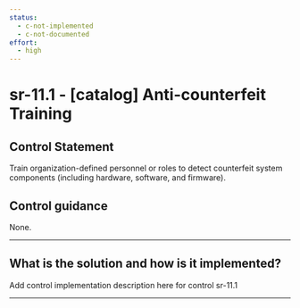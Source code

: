 ```yaml
---
status:
  - c-not-implemented
  - c-not-documented
effort:
  - high
---
```


# sr-11.1 - \[catalog\] Anti-counterfeit Training

## Control Statement

Train organization-defined personnel or roles to detect counterfeit system components (including hardware, software, and firmware).

## Control guidance

None.

______________________________________________________________________

## What is the solution and how is it implemented?

Add control implementation description here for control sr-11.1

______________________________________________________________________
